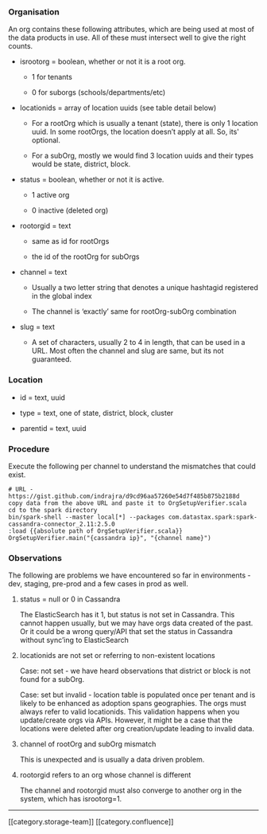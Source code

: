 
### Organisation
An org contains these following attributes, which are being used at most of the data products in use. All of these must intersect well to give the right counts.


* isrootorg = boolean, whether or not it is a root org.


    * 1 for tenants


    * 0 for suborgs (schools/departments/etc)



    
* locationids = array of location uuids (see table detail below)


    * For a rootOrg which is usually a tenant (state), there is only 1 location uuid. In some rootOrgs, the location doesn’t apply at all. So, its' optional.


    * For a subOrg, mostly we would find 3 location uuids and their types would be state, district, block.



    
* status = boolean, whether or not it is active.


    * 1 active org


    * 0 inactive (deleted org)



    
* rootorgid = text


    * same as id for rootOrgs


    * the id of the rootOrg for subOrgs



    
* channel = text


    * Usually a two letter string that denotes a unique hashtagid registered in the global index


    * The channel is ‘exactly’ same for rootOrg-subOrg combination



    
* slug = text


    * A set of characters, usually 2 to 4 in length, that can be used in a URL. Most often the channel and slug are same, but its not guaranteed.



    


### Location

* id = text, uuid


* type = text, one of state, district, block, cluster


* parentid = text, uuid




### Procedure
Execute the following per channel to understand the mismatches that could exist.


```
# URL - https://gist.github.com/indrajra/d9cd96aa57260e54d7f485b875b2188d 
copy data from the above URL and paste it to OrgSetupVerifier.scala
cd to the spark directory
bin/spark-shell --master local[*] --packages com.datastax.spark:spark-cassandra-connector_2.11:2.5.0
:load {{absolute path of OrgSetupVerifier.scala}}
OrgSetupVerifier.main("{cassandra ip}", "{channel name}")
```

### Observations
The following are problems we have encountered so far in environments - dev, staging, pre-prod and a few cases in prod as well.


1. status = null or 0 in Cassandra 

    The ElasticSearch has it 1, but status is not set in Cassandra. This cannot happen usually, but we may have orgs data created of the past. Or it could be a wrong query/API that set the status in Cassandra without sync’ing to ElasticSearch


1. locationids are not set or referring to non-existent locations

    Case: not set - we have heard observations that district or block is not found for a subOrg. 

    Case: set but invalid - location table is populated once per tenant and is likely to be enhanced as adoption spans geographies. The orgs must always refer to valid locationids. This validation happens when you update/create orgs via APIs. However, it might be a case that the locations were deleted after org creation/update leading to invalid data.


1. channel of rootOrg and subOrg mismatch

    This is unexpected and is usually a data driven problem.


1. rootorgid refers to an org whose channel is different

    The channel and rootorgid must also converge to another org in the system, which has isrootorg=1.







*****

[[category.storage-team]] 
[[category.confluence]] 
